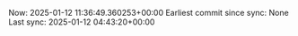 Now: 2025-01-12 11:36:49.360253+00:00 Earliest commit since sync: None Last sync: 2025-01-12 04:43:20+00:00
